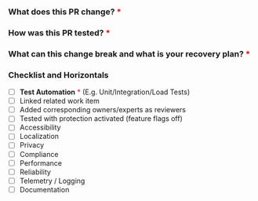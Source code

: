 ### What does this PR change? <span style="color:red">*</span>
<!-- What problem are you trying to solve? Details can be in related work items. Briefly describe your change. Provide necessary comments in PR to help reviewers to understand it. For UX changes please provide screenshots of BEFORE and AFTER this change. -->


### How was this PR tested? <span style="color:red">*</span>
<!-- What scenarios does this PR impact and how did you test them? How can reviewers test this PR? Please provide a link to a location where the reviewers can test the changes.  -->


### What can this change break and what is your recovery plan? <span style="color:red">*</span>
<!-- Is this change behind a killswitch, flight, or any other mitigation tactic? -->

### Checklist and Horizontals

- [ ] **Test Automation** <span style="color:red">*</span> (E.g. Unit/Integration/Load Tests)
- [ ] Linked related work item
- [ ] Added corresponding owners/experts as reviewers
- [ ] Tested with protection activated (feature flags off)
- [ ] Accessibility
- [ ] Localization
- [ ] Privacy
- [ ] Compliance
- [ ] Performance
- [ ] Reliability
- [ ] Telemetry / Logging
- [ ] Documentation
